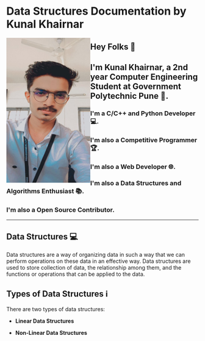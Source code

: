 # Data Structures Documentation by **Kunal Khairnar** 
<img align="left" width="220" height="380" src="profilepic.jpg">

## Hey Folks :wave:
## I'm Kunal Khairnar, a 2nd year Computer Engineering Student at **Government Polytechnic Pune** :school:.
### I'm a **C**/**C++** and **Python** Developer :computer:.
### I'm also a **Competitive Programmer** :trophy:.
### I'm also a **Web Developer** :globe_with_meridians:.
### I'm also a **Data Structures and Algorithms** Enthusiast :books:.
### I'm also a **Open Source Contributor**.

---



## **Data Structures** :computer:

Data structures are a way of organizing data in such a way that we can perform operations on these data in an effective way. Data structures are used to store collection of data, the relationship among them, and the functions or operations that can be applied to the data.

## **Types of Data Structures** :information_source:

There are two types of data structures:

-   **Linear Data Structures**

-   **Non-Linear Data Structures**
